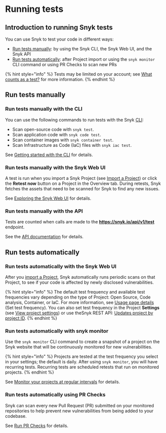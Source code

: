 # Running tests

## Introduction to running Snyk tests

You can use Snyk to test your code in different ways:

* [Run tests manually](running-tests.md#run-tests-manually): by using the Snyk CLI, the Snyk Web UI, and the Snyk API
* [Run tests automatically](running-tests.md#run-tests-automatically): after Project import or using the `snyk monitor` CLI command or using PR Checks to scan new PRs

{% hint style="info" %}
Tests may be limited on your account; see [What counts as a test?](https://support.snyk.io/hc/en-us/articles/360000925418-What-counts-as-a-test-) for more information.
{% endhint %}

## Run tests manually

### Run tests manually with the CLI

You can use the following commands to run tests with the Snyk [CLI](../snyk-cli/cli-commands-and-options-summary.md):

* Scan open-source code with `snyk test`.
* Scan application code with `snyk code test`.
* Scan container images with `snyk container test`.
* Scan Infrastructure as Code (IaC) files with `snyk iac test`.

See [Getting started with the CLI](../snyk-cli/getting-started-with-the-cli.md) for details.

### Run tests manually with the Snyk Web UI

A test is run when you import a Snyk Project (see [Import a Project](quickstart/import-a-project.md)) or click the **Retest now** button on a Project in the Overview tab. During retests, Snyk fetches the assets that need to be scanned for Snyk to find any new issues.

See [Exploring the Snyk Web UI](exploring-the-snyk-web-ui.md) for details.

### Run tests manually with the API

Tests are counted when calls are made to the **https://snyk.io/api/v1/test** endpoint.

See the [API documentation](https://snyk.docs.apiary.io/#reference/test) for details.

## Run tests automatically

### Run tests automatically with the Snyk Web UI

After you [import a Project](quickstart/import-a-project.md), Snyk automatically runs periodic scans on that Project, to see if your code is affected by newly disclosed vulnerabilities.

{% hint style="info" %}
The default test frequency and available test frequencies vary depending on the type of Project: Open Source, Code analysis, Container, or IaC. For more information, see [Usage page details](../snyk-admin/manage-settings/usage-settings.md) (Set test frequency). You can also set test frequency in the Project **Settings** (see [View project settings](../manage-issues/snyk-projects/view-and-edit-project-settings.md)) or use theSnyk REST API: [Updates project by project ID](https://apidocs.snyk.io/?version=2023-02-15#patch-/orgs/-org\_id-/projects/-project\_id-).
{% endhint %}

### Run tests automatically with snyk monitor

Use the `snyk monitor` CLI command to create a snapshot of a project on the Snyk website that will be continuously monitored for new vulnerabilities.

{% hint style="info" %}
Projects are tested at the test frequency you select in your settings; the default is daily. After using `snyk monitor`, you will have recurring tests.  Recurring tests are scheduled retests that run on monitored projects.
{% endhint %}

See [Monitor your projects at regular intervals](../snyk-cli/scan-and-maintain-projects-using-the-cli/monitor-your-projects-at-regular-intervals.md) for details.

### Run tests automatically using PR Checks

Snyk can scan every new Pull Request (PR) submitted on your monitored repositories to help prevent new vulnerabilities from being added to your codebase.

See [Run PR Checks](../scan-applications/run-pr-checks/) for details.
